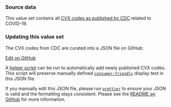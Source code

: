 ### Source data

This value set contains all [CVX codes as published by CDC](https://www2.cdc.gov/vaccines/iis/iisstandards/vaccines.asp?rpt=cvx) related to COVID-19.

### Updating this value set

The CVX codes from CDC are curated into a JSON file on GitHub:

<a href="https://github.com/dvci/shc-terminology/blob/main/input/vocabulary/immunization-covid-cvx.json" class="btn btn-primary btn-lg">Edit on GitHub</a>

A [helper script](https://github.com/dvci/shc-terminology/blob/main/script/cvx/) can be run to automatically add newly published CVX codes. This script will preserve manually defined [`consumer-friendly`](https://terminology.smarthealth.cards/CodeSystem-designation-use.html) display text in this JSON file.

If you manually edit this JSON file, please run [`prettier`](https://prettier.io/) to ensure your JSON is valid and the formatting stays consistent. Please see the [README on GitHub](https://github.com/dvci/shc-terminology/blob/main/README.md) for more information.
